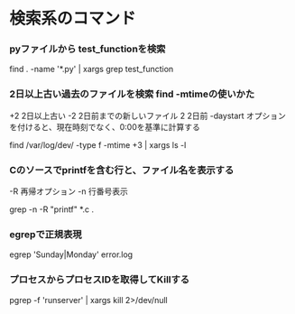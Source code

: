 # 検索系のコマンド

### pyファイルから test_functionを検索
find . -name '*.py' | xargs grep test_function

### 2日以上古い過去のファイルを検索 find -mtimeの使いかた
+2 2日以上古い
-2 2日前までの新しいファイル
2 2日前
-daystart オプションを付けると、現在時刻でなく、0:00を基準に計算する

find /var/log/dev/ -type f -mtime +3 | xargs ls -l

### Cのソースでprintfを含む行と、ファイル名を表示する
-R 再帰オプション
-n 行番号表示

grep -n -R "printf" *.c .

### egrepで正規表現
egrep 'Sunday|Monday' error.log


### プロセスからプロセスIDを取得してKillする
pgrep -f 'runserver' | xargs kill 2>/dev/null